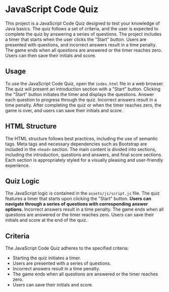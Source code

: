 # JavaScript Code Quiz

This project is a JavaScript Code Quiz designed to test your knowledge of Java basics. The quiz follows a set of criteria, and the user is expected to complete the quiz by answering a series of questions. The project includes a timer that starts when the user clicks the "Start" button. Users are presented with questions, and incorrect answers result in a time penalty. The game ends when all questions are answered or the timer reaches zero. Users can then save their initials and score.

## Usage

To use the JavaScript Code Quiz, open the `index.html` file in a web browser. The quiz will present an introduction section with a "Start" button. Clicking the "Start" button initiates the timer and displays the questions. Answer each question to progress through the quiz. Incorrect answers result in a time penalty. After completing the quiz or when the timer reaches zero, the game is over, and users can save their initials and score.

## HTML Structure

The HTML structure follows best practices, including the use of semantic tags.
Meta tags and necessary dependencies such as Bootstrap are included in the `<head>` section.
The main content is divided into sections, including the introduction, questions and answers, and final score sections.
Each section is appropriately styled for a visually pleasing and user-friendly experience.

## Quiz Logic

The JavaScript logic is contained in the `assets/js/script.js` file.
The quiz features a timer that starts upon clicking the "Start" button.
**Users can navigate through a series of questions with corresponding answer options.**
Incorrect answers result in a time penalty.
The game ends when all questions are answered or the timer reaches zero.
Users can save their initials and score at the end of the quiz.

## Criteria

The JavaScript Code Quiz adheres to the specified criteria:

- Starting the quiz initiates a timer.
- Users are presented with a series of questions.
- Incorrect answers result in a time penalty.
- The game ends when all questions are answered or the timer reaches zero.
- Users can save their initials and score.
